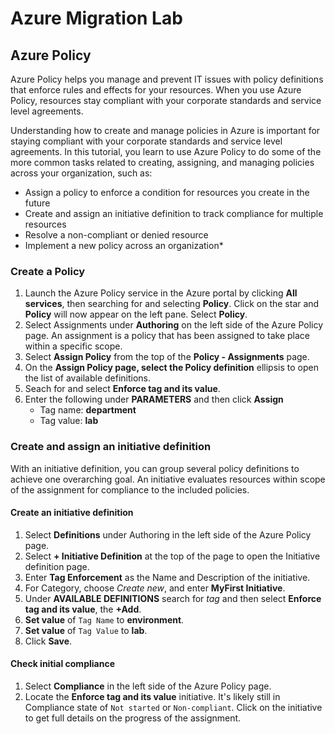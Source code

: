 # Azure Migration Lab

## Azure Policy
Azure Policy helps you manage and prevent IT issues with policy definitions that enforce rules and effects for your resources. When you use Azure Policy, resources stay compliant with your corporate standards and service level agreements.

Understanding how to create and manage policies in Azure is important for staying compliant with your corporate standards and service level agreements. In this tutorial, you learn to use Azure Policy to do some of the more common tasks related to creating, assigning, and managing policies across your organization, such as:
* Assign a policy to enforce a condition for resources you create in the future
* Create and assign an initiative definition to track compliance for multiple resources
* Resolve a non-compliant or denied resource
* Implement a new policy across an organization*

### Create a Policy
1. Launch the Azure Policy service in the Azure portal by clicking **All services**, then searching for and selecting **Policy**. Click on the star and **Policy** will now appear on the left pane.  Select **Policy**.
2. Select Assignments under **Authoring** on the left side of the Azure Policy page. An assignment is a policy that has been assigned to take place within a specific scope.
3. Select **Assign Policy** from the top of the **Policy - Assignments** page.
4. On the **Assign Policy **page, select the** Policy definition** ellipsis to open the list of available definitions. 
5. Seach for and select **Enforce tag and its value**. 
6. Enter the following under **PARAMETERS** and then click **Assign**
    * Tag name: **department**
    * Tag value: **lab**

### Create and assign an initiative definition
With an initiative definition, you can group several policy definitions to achieve one overarching goal. An initiative evaluates resources within scope of the assignment for compliance to the included policies. 

#### Create an initiative definition
1. Select **Definitions** under Authoring in the left side of the Azure Policy page.
2. Select **+ Initiative Definition** at the top of the page to open the Initiative definition page.
3. Enter **Tag Enforcement** as the Name and Description of the initiative.
4. For Category, choose *Create new*, and enter **MyFirst Initiative**.
5. Under **AVAILABLE DEFINITIONS** search for *tag* and then select **Enforce tag and its value**, the **+Add**.
6. **Set value** of `Tag Name` to **environment**.
7. **Set value** of `Tag Value` to **lab**.
8. Click **Save**.

#### Check initial compliance
1. Select **Compliance** in the left side of the Azure Policy page.
2. Locate the **Enforce tag and its value** initiative. It's likely still in Compliance state of `Not started` or `Non-compliant`. Click on the initiative to get full details on the progress of the assignment.

